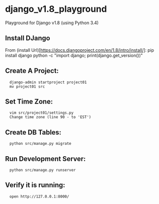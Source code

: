 # django_v1.8_playground
Playground for Django v1.8 (using Python 3.4)

Install DJango
--------------

From (install Url)[https://docs.djangoproject.com/en/1.8/intro/install/]:
      pip install django
      python -c "import django; print(django.get_version())"

Create A Project:
-----------------

      django-admin startproject project01
      mv project01 src

Set Time Zone:
--------------

      vim src/project01/settings.py
      Change time zone (line 90 - to 'EST')

Create DB Tables:
-----------------

      python src/manage.py migrate

Run Development Server:
-----------------------

      python src/manage.py runserver

Verify it is running:
---------------------

      open http://127.0.0.1:8000/


